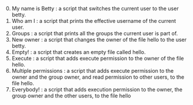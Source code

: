 0. My name is Betty         : a script that switches the current user to the user betty.
1. Who am I                 : a script that prints the effective username of the current user.
2. Groups                   : a script that prints all the groups the current user is part of.
3. New owner                : a script that changes the owner of the file hello to the user betty.
4. Empty!                   : a script that creates an empty file called hello.
5. Execute                  : a script that adds execute permission to the owner of the file hello.
6. Multiple permissions     : a script that adds execute permission to the owner and the group owner, and read permission to other users, to the file hello.
7. Everybody!               : a script that adds execution permission to the owner, the group owner and the other users, to the file hello
